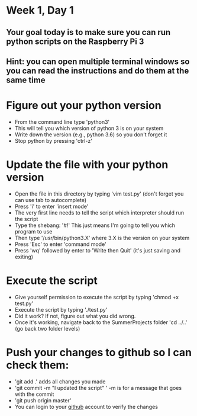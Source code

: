 # Week 1, Day 1

## Your goal today is to make sure you can run python scripts on the Raspberry Pi 3
## Hint: you can open multiple terminal windows so you can read the instructions and do them at the same time

# Figure out your python version
  * From the command line type 'python3'
  * This will tell you which version of python 3 is on your system
  * Write down the version (e.g., python 3.6) so you don't forget it
  * Stop python by pressing 'ctrl-z'

# Update the file with your python version
  * Open the file in this directory by typing 'vim test.py' (don't forget you can use tab to autocomplete)
  * Press 'i' to enter 'insert mode'
  * The very first line needs to tell the script which interpreter should run the script
  * Type the shebang:  '#!'  This just means I'm going to tell you which program to use
  * Then type '/usr/bin/python3.X' where 3.X is the version on your system
  * Press 'Esc' to enter 'command mode'
  * Press 'wq' followed by enter to 'Write then Quit' (it's just saving and exiting)

# Execute the script
  * Give yourself permission to execute the script by typing 'chmod +x test.py'
  * Execute the script by typing './test.py'
  * Did it work?  If not, figure out what you did wrong.
  * Once it's working, navigate back to the SummerProjects folder 'cd ../..'  (go back two folder levels)

# Push your changes to github so I can check them:
  * 'git add .'  adds all changes you made
  * 'git commit -m "I updated the script"  '   -m is for a message that goes with the commit
  * 'git push origin master'
  * You can login to your [github](https://github.com/) account to verify the changes

